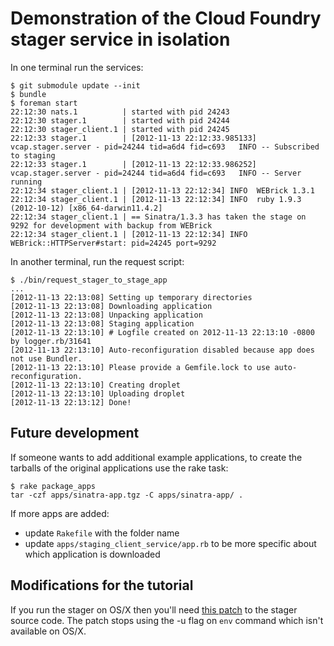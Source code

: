 # Demonstration of the Cloud Foundry stager service in isolation

In one terminal run the services:

```
$ git submodule update --init
$ bundle
$ foreman start
22:12:30 nats.1          | started with pid 24243
22:12:30 stager.1        | started with pid 24244
22:12:30 stager_client.1 | started with pid 24245
22:12:33 stager.1        | [2012-11-13 22:12:33.985133] vcap.stager.server - pid=24244 tid=a6d4 fid=c693   INFO -- Subscribed to staging
22:12:33 stager.1        | [2012-11-13 22:12:33.986252] vcap.stager.server - pid=24244 tid=a6d4 fid=c693   INFO -- Server running
22:12:34 stager_client.1 | [2012-11-13 22:12:34] INFO  WEBrick 1.3.1
22:12:34 stager_client.1 | [2012-11-13 22:12:34] INFO  ruby 1.9.3 (2012-10-12) [x86_64-darwin11.4.2]
22:12:34 stager_client.1 | == Sinatra/1.3.3 has taken the stage on 9292 for development with backup from WEBrick
22:12:34 stager_client.1 | [2012-11-13 22:12:34] INFO  WEBrick::HTTPServer#start: pid=24245 port=9292
```

In another terminal, run the request script:

```
$ ./bin/request_stager_to_stage_app
...
[2012-11-13 22:13:08] Setting up temporary directories
[2012-11-13 22:13:08] Downloading application
[2012-11-13 22:13:08] Unpacking application
[2012-11-13 22:13:08] Staging application
[2012-11-13 22:13:10] # Logfile created on 2012-11-13 22:13:10 -0800 by logger.rb/31641
[2012-11-13 22:13:10] Auto-reconfiguration disabled because app does not use Bundler.
[2012-11-13 22:13:10] Please provide a Gemfile.lock to use auto-reconfiguration.
[2012-11-13 22:13:10] Creating droplet
[2012-11-13 22:13:10] Uploading droplet
[2012-11-13 22:13:12] Done!
```


## Future development

If someone wants to add additional example applications, to create the tarballs of the original applications use the rake task:

```
$ rake package_apps
tar -czf apps/sinatra-app.tgz -C apps/sinatra-app/ .
```

If more apps are added:

* update `Rakefile` with the folder name
* update `apps/staging_client_service/app.rb` to be more specific about which application is downloaded

## Modifications for the tutorial

If you run the stager on OS/X then you'll need <a href="http://reviews.cloudfoundry.org/11414">this patch</a> to the stager source code. The patch stops using the -u flag on `env` command which isn't available on OS/X.


